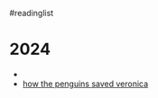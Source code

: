 #readinglist

# 2024
* 
* [how the penguins saved veronica](../2024-02/how-the-penguins-saved-veronica.md)
